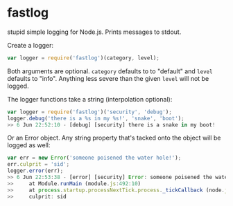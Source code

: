 fastlog
=======

stupid simple logging for Node.js. Prints messages to stdout.

Create a logger:

```javascript
var logger = require('fastlog')(category, level);
```

Both arguments are optional. `category` defaults to to "default" and `level`
defaults to "info". Anything less severe than the given `level` will not be
logged.

The logger functions take a string (interpolation optional):

```javascript
var logger = require('fastlog')('security', 'debug');
logger.debug('there is a %s in my %s!', 'snake', 'boot');
>> 6 Jun 22:52:10 - [debug] [security] there is a snake in my boot!
```

Or an Error object. Any string property that's tacked onto the object will
be logged as well:

```javascript
var err = new Error('someone poisened the water hole!');
err.culprit = 'sid';
logger.error(err);
>> 6 Jun 22:53:38 - [error] [security] Error: someone poisened the water hole!
>>     at Module.runMain (module.js:492:10)
>>     at process.startup.processNextTick.process._tickCallback (node.js:244:9)
>>     culprit: sid
```
